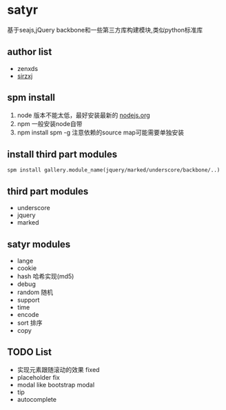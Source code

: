 # satyr
基于seajs,jQuery backbone和一些第三方库构建模块,类似python标准库

## author list
* zenxds
* [sirzxj](https://github.com/sirzxj)

## spm install
1. node 版本不能太低，最好安装最新的 [nodejs.org](http://nodejs.org/)
2. npm 一般安装node自带
3. npm install spm -g 注意依赖的source map可能需要单独安装

## install third part modules
	spm install gallery.module_name(jquery/marked/underscore/backbone/..)

## third part modules
* underscore
* jquery
* marked

## satyr modules
* lange
* cookie
* hash 		哈希实现(md5)
* debug
* random 	随机
* support
* time
* encode
* sort 排序
* copy

## TODO List
* 实现元素跟随滚动的效果 fixed
* placeholder fix
* modal like bootstrap modal
* tip
* autocomplete
